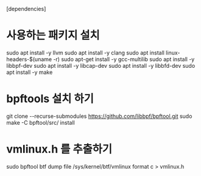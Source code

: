 
[dependencies]

# 사용하는 패키지 설치 
sudo apt install -y llvm
sudo apt install -y clang
sudo apt install linux-headers-$(uname -r)
sudo apt-get install -y gcc-multilib
sudo apt install -y libbpf-dev
sudo apt install -y libcap-dev
sudo apt install -y libbfd-dev
sudo apt install -y make

# bpftools 설치 하기 
git clone --recurse-submodules https://github.com/libbpf/bpftool.git
sudo make -C bpftool/src/ install



# vmlinux.h 를 추출하기 
sudo bpftool btf dump file /sys/kernel/btf/vmlinux format c > vmlinux.h